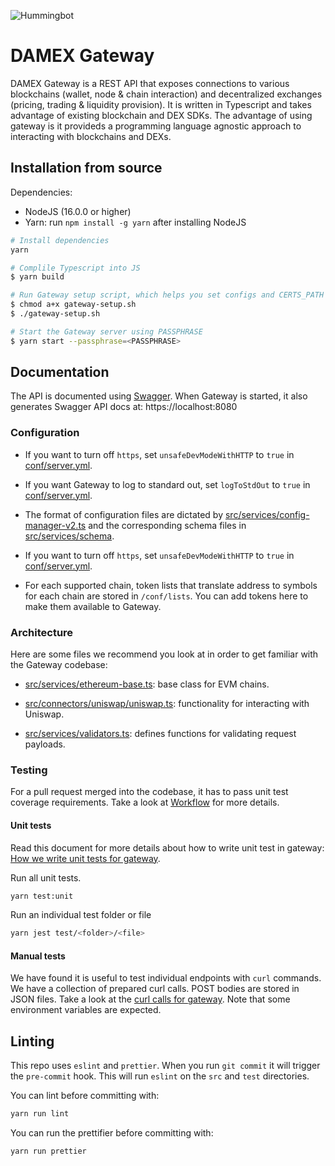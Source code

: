![Hummingbot](https://i.ibb.co/X5zNkKw/blacklogo-with-text.png)

# DAMEX Gateway

DAMEX Gateway is a REST API that exposes connections to various blockchains (wallet, node & chain interaction) and decentralized exchanges (pricing, trading & liquidity provision). It is written in Typescript and takes advantage of existing blockchain and DEX SDKs. The advantage of using gateway is it provideds a programming language agnostic approach to interacting with blockchains and DEXs.

## Installation from source

Dependencies:
* NodeJS (16.0.0 or higher)
* Yarn: run `npm install -g yarn` after installing NodeJS

```bash
# Install dependencies
yarn

# Complile Typescript into JS
$ yarn build

# Run Gateway setup script, which helps you set configs and CERTS_PATH
$ chmod a+x gateway-setup.sh
$ ./gateway-setup.sh

# Start the Gateway server using PASSPHRASE
$ yarn start --passphrase=<PASSPHRASE>
```

## Documentation

The API is documented using [Swagger](./docs/swagger). When Gateway is started, it also generates Swagger API docs at: https://localhost:8080


### Configuration

- If you want to turn off `https`, set `unsafeDevModeWithHTTP` to `true` in [conf/server.yml](./conf/server.yml). 

- If you want Gateway to log to standard out, set `logToStdOut` to `true` in [conf/server.yml](./conf/server.yml).

- The format of configuration files are dictated by [src/services/config-manager-v2.ts](./src/services/config-manager-v2.ts) and the corresponding schema files in [src/services/schema](./src/services/schema).

- If you want to turn off `https`, set `unsafeDevModeWithHTTP` to `true` in [conf/server.yml](./conf/server.yml). 

- For each supported chain, token lists that translate address to symbols for each chain are stored in `/conf/lists`. You can add tokens here to make them available to Gateway.


### Architecture

Here are some files we recommend you look at in order to get familiar with the Gateway codebase:

- [src/services/ethereum-base.ts](./src/chains/ethereum/ethereum-base.ts): base class for EVM chains.

- [src/connectors/uniswap/uniswap.ts](./src/connectors/uniswap/uniswap.ts): functionality for interacting with Uniswap.

- [src/services/validators.ts](./src/services/validators.ts): defines functions for validating request payloads.


### Testing

For a pull request merged into the codebase, it has to pass unit test coverage requirements. Take a look at [Workflow](./.github/workflows/workflow.yml) for more details.

#### Unit tests

Read this document for more details about how to write unit test in gateway: [How we write unit tests for gateway](./docs/testing.md).

Run all unit tests.

```bash
yarn test:unit
```

Run an individual test folder or file

```bash
yarn jest test/<folder>/<file>
```

#### Manual tests

We have found it is useful to test individual endpoints with `curl` commands. We have a collection of prepared curl calls. POST bodies are stored in JSON files. Take a look at the [curl calls for gateway](./test-helpers/curl/curl.sh). Note that some environment variables are expected.

## Linting

This repo uses `eslint` and `prettier`. When you run `git commit` it will trigger the `pre-commit` hook. This will run `eslint` on the `src` and `test` directories.

You can lint before committing with:

```bash
yarn run lint
```

You can run the prettifier before committing with:

```bash
yarn run prettier
```

